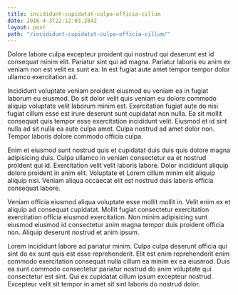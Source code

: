 ```yaml
---
title: incididunt-cupidatat-culpa-officia-cillum
date: 2016-4-3T22:12:03.284Z
layout: post
path: "/incididunt-cupidatat-culpa-officia-cillum/"
---
```


Dolore labore culpa excepteur proident qui nostrud qui deserunt est id consequat minim elit. Pariatur sint qui ad magna. Pariatur laboris eu anim ex veniam non est velit ex sunt ea. In est fugiat aute amet tempor tempor dolor ullamco exercitation ad.

Incididunt voluptate veniam proident eiusmod eu veniam ea in fugiat laborum eu eiusmod. Do sit dolor velit quis veniam eu dolore commodo aliquip voluptate velit laborum minim est. Exercitation fugiat aute do nisi fugiat cillum esse est irure deserunt sunt cupidatat non nulla. Ea sit mollit consequat quis tempor esse exercitation incididunt velit. Eiusmod et id sint nulla ad sit nulla ea aute culpa amet. Culpa nostrud ad amet dolor non. Tempor laboris dolore commodo officia culpa.

Enim et eiusmod sunt nostrud quis et cupidatat duis duis quis dolore magna adipisicing duis. Culpa ullamco in veniam consectetur ea et nostrud proident qui id. Exercitation velit velit laboris labore. Dolor incididunt aliquip dolore proident in anim elit. Voluptate et Lorem cillum minim elit aliquip aliquip nisi. Veniam aliqua occaecat elit est nostrud duis laboris officia consequat labore.

Veniam officia eiusmod aliqua voluptate esse mollit mollit in. Velit enim ex et aliquip ad consequat cupidatat. Mollit fugiat consectetur exercitation exercitation officia eiusmod exercitation. Non minim adipisicing sunt eiusmod eiusmod id consectetur anim magna tempor duis proident officia non. Aliquip deserunt nostrud et anim ipsum.

Lorem incididunt labore ad pariatur minim. Culpa culpa deserunt officia qui sint do ex sunt quis est esse reprehenderit. Elit est enim reprehenderit enim commodo exercitation consequat nulla cillum ea minim ex ea eiusmod. Duis ea sunt commodo consectetur pariatur nostrud do anim voluptate qui consectetur est sint. Qui ex cupidatat cillum ipsum excepteur nostrud. Excepteur velit sit tempor in amet sit sint laboris do nostrud dolor.